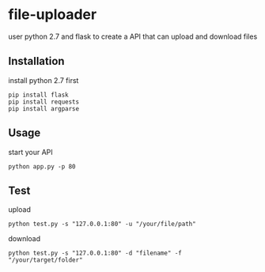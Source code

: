 # file-uploader
user python 2.7 and flask to create a API that can upload and download files

Installation
------------
install python 2.7 first

    pip install flask
    pip install requests
    pip install argparse

Usage
------------
start your API

    python app.py -p 80

Test
------------
upload

    python test.py -s "127.0.0.1:80" -u "/your/file/path"

download

    python test.py -s "127.0.0.1:80" -d "filename" -f "/your/target/folder"
